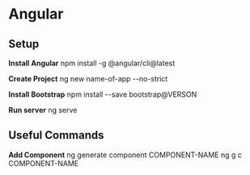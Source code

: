 # Angular

## Setup
**Install Angular**
npm install -g @angular/cli@latest

**Create Project**
ng new name-of-app --no-strict

**Install Bootstrap**
npm install --save bootstrap@VERSON

**Run server**
ng serve

## Useful Commands
**Add Component**
ng generate component COMPONENT-NAME
ng g c COMPONENT-NAME